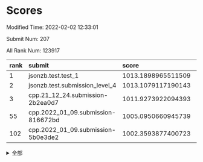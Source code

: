# Scores

Modified Time: 2022-02-02 12:33:01

Submit Num: 207

All Rank Num: 123917

| rank |               submit               |       score        |       sigma        | pk_num |
| :--- | :--------------------------------- | :----------------- | :----------------- | :----- |
| 1    | jsonzb.test.test_1                 | 1013.1898965511509 | 0.8229644677812118 | 2393   |
| 2    | jsonzb.test.submission_level_4     | 1013.1079117190143 | 0.8091290647684587 | 2394   |
| 3    | cpp.21_12_24.submission-2b2ea0d7   | 1011.9273922094393 | 0.7746617271434209 | 2397   |
| 55   | cpp.2022_01_09.submission-816672bd | 1005.0950660945739 | 0.71527690834949   | 2399   |
| 102  | cpp.2022_01_09.submission-5b0e3de2 | 1002.3593877400723 | 0.7200961850078443 | 2390   |


<details>
<summary>全部</summary>

| rank |                 submit                 |       score        |       sigma        | pk_num |
| :--- | :------------------------------------- | :----------------- | :----------------- | :----- |
| 1    | jsonzb.test.test_1                     | 1013.1898965511509 | 0.8229644677812118 | 2393   |
| 2    | jsonzb.test.submission_level_4         | 1013.1079117190143 | 0.8091290647684587 | 2394   |
| 3    | cpp.21_12_24.submission-2b2ea0d7       | 1011.9273922094393 | 0.7746617271434209 | 2397   |
| 4    | gobigger.level_3.submission_level_3_32 | 1011.590934365469  | 0.7633534148010389 | 2395   |
| 5    | gobigger.level_3.submission_level_3_17 | 1011.3076742398322 | 0.7832943347650918 | 2393   |
| 6    | gobigger.level_3.submission_level_3_5  | 1011.2362290810671 | 0.774667306734609  | 2391   |
| 7    | gobigger.level_3.submission_level_3_7  | 1011.177454618778  | 0.7652378807696592 | 2393   |
| 8    | gobigger.level_3.submission_level_3_27 | 1010.9926647297694 | 0.7631744622111021 | 2400   |
| 9    | gobigger.level_3.submission_level_3_24 | 1010.9578542385651 | 0.7601792939556472 | 2394   |
| 10   | gobigger.level_3.submission_level_3_35 | 1010.7652311230859 | 0.7684788561187337 | 2394   |
| 11   | gobigger.level_3.submission_level_3_43 | 1010.7578246244049 | 0.7999521367912147 | 2397   |
| 12   | gobigger.level_3.submission_level_3_0  | 1010.6048392592626 | 0.7761932008386271 | 2400   |
| 13   | gobigger.level_3.submission_level_3_16 | 1010.5740976996974 | 0.7701213312579067 | 2391   |
| 14   | gobigger.level_3.submission_level_3_22 | 1010.5559109971301 | 0.7774611360879715 | 2395   |
| 15   | gobigger.level_3.submission_level_3_40 | 1010.5415852457444 | 0.7603700499606642 | 2396   |
| 16   | gobigger.level_3.submission_level_3_34 | 1010.5319257358315 | 0.7765362250523069 | 2397   |
| 17   | gobigger.level_3.submission_level_3_44 | 1010.4019547956767 | 0.7593882942877753 | 2396   |
| 18   | gobigger.level_3.submission_level_3_31 | 1010.3584143626099 | 0.7583740945460301 | 2394   |
| 19   | gobigger.level_3.submission_level_3_28 | 1010.3511991892465 | 0.7593383982786691 | 2392   |
| 20   | gobigger.level_3.submission_level_3_30 | 1010.3472483461135 | 0.7736212280650168 | 2397   |
| 21   | gobigger.level_3.submission_level_3_33 | 1010.2591991681724 | 0.7587541115537043 | 2394   |
| 22   | gobigger.level_3.submission_level_3_29 | 1010.1563462064239 | 0.7476661898112961 | 2391   |
| 23   | gobigger.level_3.submission_level_3_8  | 1010.0807344607113 | 0.764380617663844  | 2396   |
| 24   | gobigger.level_3.submission_level_3_13 | 1010.0389492750296 | 0.7571453907397188 | 2393   |
| 25   | gobigger.level_3.submission_level_3_2  | 1010.0005651643262 | 0.7563114991599821 | 2392   |
| 26   | gobigger.level_3.submission_level_3_23 | 1009.953196671148  | 0.7598937173852378 | 2395   |
| 27   | gobigger.level_3.submission_level_3_39 | 1009.9241591119535 | 0.7412607274904629 | 2389   |
| 28   | gobigger.level_3.submission_level_3_3  | 1009.8572053560408 | 0.7338161069011323 | 2398   |
| 29   | gobigger.level_3.submission_level_3_19 | 1009.792376643253  | 0.7572089054256951 | 2394   |
| 30   | gobigger.level_3.submission_level_3_26 | 1009.7742321084238 | 0.7695720985266611 | 2397   |
| 31   | gobigger.level_3.submission_level_3_9  | 1009.7300303878    | 0.7829722153670662 | 2395   |
| 32   | gobigger.level_3.submission_level_3_10 | 1009.7145603865398 | 0.7595358266877528 | 2396   |
| 33   | gobigger.level_3.submission_level_3_46 | 1009.7106645620087 | 0.7663959999811406 | 2396   |
| 34   | gobigger.level_3.submission_level_3_18 | 1009.5889975009255 | 0.7490398196037031 | 2392   |
| 35   | gobigger.level_3.submission_level_3_41 | 1009.5310369185698 | 0.7477235273314156 | 2395   |
| 36   | gobigger.level_3.submission_level_3_37 | 1009.4936588809913 | 0.7531688641149992 | 2394   |
| 37   | gobigger.level_3.submission_level_3_49 | 1009.4664363413707 | 0.7531972268479336 | 2396   |
| 38   | gobigger.level_3.submission_level_3_36 | 1009.4125261838338 | 0.7520412537122886 | 2393   |
| 39   | gobigger.level_3.submission_level_3_47 | 1009.3898058885659 | 0.738882359659658  | 2395   |
| 40   | gobigger.level_3.submission_level_3_1  | 1009.3856927804379 | 0.7436074230659316 | 2395   |
| 41   | gobigger.level_3.submission_level_3_20 | 1009.3533784525221 | 0.735299452795675  | 2392   |
| 42   | gobigger.level_3.submission_level_3_14 | 1009.2653103579335 | 0.7467045332845281 | 2399   |
| 43   | gobigger.level_3.submission_level_3_15 | 1009.2028837393818 | 0.760074658428594  | 2398   |
| 44   | gobigger.level_3.submission_level_3_11 | 1009.1754942073835 | 0.7335809504959361 | 2399   |
| 45   | gobigger.level_3.submission_level_3_48 | 1009.1280421221409 | 0.7501411611581003 | 2396   |
| 46   | gobigger.level_3.submission_level_3_25 | 1009.1168955574149 | 0.7692728186852561 | 2401   |
| 47   | gobigger.level_3.submission_level_3_42 | 1009.0689983396187 | 0.7477728836042369 | 2395   |
| 48   | gobigger.level_3.submission_level_3_6  | 1008.8455380461717 | 0.7329838693991759 | 2394   |
| 49   | gobigger.level_3.submission_level_3_4  | 1008.7781006709843 | 0.7363192783030577 | 2396   |
| 50   | gobigger.level_3.submission_level_3_45 | 1008.7732343061409 | 0.7409593086907241 | 2395   |
| 51   | gobigger.level_3.submission_level_3_21 | 1008.7406311954792 | 0.743850301366864  | 2391   |
| 52   | gobigger.level_3.submission_level_3_38 | 1008.2172645828382 | 0.7487257380693639 | 2395   |
| 53   | gobigger.level_3.submission_level_3_12 | 1007.2290990479447 | 0.7366855475703278 | 2391   |
| 54   | gobigger.level_1.submission_level_1_36 | 1005.5371892617712 | 0.7210567584011903 | 2399   |
| 55   | cpp.2022_01_09.submission-816672bd     | 1005.0950660945739 | 0.71527690834949   | 2399   |
| 56   | gobigger.level_1.submission_level_1_40 | 1004.9227000049442 | 0.735061624106496  | 2388   |
| 57   | gobigger.level_1.submission_level_1_10 | 1004.8586543864332 | 0.7150532044567254 | 2385   |
| 58   | gobigger.level_1.submission_level_1_16 | 1004.8469592417223 | 0.7258530756277658 | 2394   |
| 59   | gobigger.level_1.submission_level_1_1  | 1004.4522337498294 | 0.711868602650677  | 2393   |
| 60   | gobigger.level_1.submission_level_1_5  | 1004.3135948383168 | 0.712414790627209  | 2394   |
| 61   | gobigger.level_1.submission_level_1_44 | 1004.2953733264522 | 0.7159859286748212 | 2398   |
| 62   | gobigger.level_1.submission_level_1_21 | 1004.2592485836793 | 0.7255647417440187 | 2391   |
| 63   | gobigger.level_1.submission_level_1_38 | 1004.2450768470794 | 0.7235127466834507 | 2393   |
| 64   | gobigger.level_1.submission_level_1_27 | 1004.0895518458491 | 0.7218389762684038 | 2393   |
| 65   | gobigger.level_1.submission_level_1_25 | 1004.0000781102771 | 0.7251412452559611 | 2395   |
| 66   | gobigger.level_1.submission_level_1_46 | 1003.9976718673976 | 0.71799702445637   | 2399   |
| 67   | gobigger.level_1.submission_level_1_12 | 1003.9309600039599 | 0.7239046077511203 | 2397   |
| 68   | gobigger.level_1.submission_level_1_37 | 1003.9037048705517 | 0.7270632870071904 | 2395   |
| 69   | gobigger.level_1.submission_level_1_15 | 1003.8860062404191 | 0.7175824801870647 | 2396   |
| 70   | gobigger.level_1.submission_level_1_13 | 1003.7761304955659 | 0.7235664781424015 | 2396   |
| 71   | gobigger.level_1.submission_level_1_18 | 1003.7397292067016 | 0.7155678922957728 | 2397   |
| 72   | gobigger.level_1.submission_level_1_31 | 1003.7388278991004 | 0.7230899427133306 | 2394   |
| 73   | gobigger.level_1.submission_level_1_0  | 1003.7248005323513 | 0.7143216097835952 | 2399   |
| 74   | gobigger.level_1.submission_level_1_48 | 1003.6992779373782 | 0.7165333300351332 | 2395   |
| 75   | gobigger.level_1.submission_level_1_26 | 1003.682939983852  | 0.7191801410448032 | 2392   |
| 76   | gobigger.level_1.submission_level_1_19 | 1003.6773511092019 | 0.7247352825623441 | 2393   |
| 77   | gobigger.level_1.submission_level_1_4  | 1003.6227060133156 | 0.7344364997819298 | 2395   |
| 78   | gobigger.level_1.submission_level_1_22 | 1003.6062171897605 | 0.7138672647786164 | 2397   |
| 79   | gobigger.level_1.submission_level_1_17 | 1003.56757938554   | 0.7057870567605972 | 2394   |
| 80   | gobigger.level_1.submission_level_1_42 | 1003.5536413969237 | 0.714309854467376  | 2401   |
| 81   | gobigger.level_1.submission_level_1_35 | 1003.5312656768812 | 0.7237342275084437 | 2398   |
| 82   | gobigger.level_1.submission_level_1_7  | 1003.4139334744101 | 0.721598716512371  | 2394   |
| 83   | gobigger.level_1.submission_level_1_39 | 1003.3541329734435 | 0.716433065447891  | 2399   |
| 84   | gobigger.level_1.submission_level_1_32 | 1003.3275879330938 | 0.7224423916864572 | 2391   |
| 85   | gobigger.level_1.submission_level_1_43 | 1003.2292599948049 | 0.7157797089949236 | 2392   |
| 86   | gobigger.level_1.submission_level_1_28 | 1002.9813757461735 | 0.7144334464271996 | 2391   |
| 87   | gobigger.level_1.submission_level_1_20 | 1002.9609914095126 | 0.7026826545509005 | 2395   |
| 88   | gobigger.level_1.submission_level_1_2  | 1002.921494994321  | 0.7236176663215657 | 2396   |
| 89   | gobigger.level_1.submission_level_1_49 | 1002.9162961827005 | 0.7218820870324026 | 2391   |
| 90   | gobigger.level_1.submission_level_1_14 | 1002.8972601895098 | 0.7154224153318723 | 2398   |
| 91   | gobigger.level_1.submission_level_1_29 | 1002.7953502097274 | 0.7180566214865933 | 2395   |
| 92   | gobigger.level_1.submission_level_1_41 | 1002.7805242343157 | 0.728100113855646  | 2390   |
| 93   | gobigger.level_1.submission_level_1_34 | 1002.7750481274887 | 0.7141940486096584 | 2399   |
| 94   | gobigger.level_1.submission_level_1_24 | 1002.6737498894048 | 0.7076950634071004 | 2393   |
| 95   | gobigger.level_1.submission_level_1_3  | 1002.6386702694314 | 0.7136452368026899 | 2398   |
| 96   | gobigger.level_1.submission_level_1_47 | 1002.6319137440686 | 0.7289264948936984 | 2394   |
| 97   | gobigger.level_1.submission_level_1_30 | 1002.57625345345   | 0.7084083690265519 | 2387   |
| 98   | gobigger.level_1.submission_level_1_45 | 1002.5676997619091 | 0.7152914040058995 | 2397   |
| 99   | gobigger.level_1.submission_level_1_23 | 1002.5387101664579 | 0.7179079763518279 | 2391   |
| 100  | gobigger.level_1.submission_level_1_9  | 1002.4520115815067 | 0.7173779615129721 | 2397   |
| 101  | gobigger.level_1.submission_level_1_8  | 1002.451573876657  | 0.7110931844639362 | 2393   |
| 102  | cpp.2022_01_09.submission-5b0e3de2     | 1002.3593877400723 | 0.7200961850078443 | 2390   |
| 103  | gobigger.level_1.submission_level_1_33 | 1002.0574261269236 | 0.7231886031756741 | 2401   |
| 104  | gobigger.level_1.submission_level_1_11 | 1001.7061585094525 | 0.7039971630444547 | 2394   |
| 105  | gobigger.level_1.submission_level_1_6  | 1001.6385855993656 | 0.7121221548611835 | 2399   |
| 106  | gobigger.random.submission_random_24   | 997.3456446770093  | 0.7100428350724174 | 2393   |
| 107  | gobigger.random.submission_random_40   | 996.9531006231668  | 0.7166570581553404 | 2395   |
| 108  | gobigger.random.submission_random_36   | 996.8637007148811  | 0.6982766695789159 | 2392   |
| 109  | gobigger.random.submission_random_32   | 996.8116187278456  | 0.7054548441426822 | 2389   |
| 110  | gobigger.random.submission_random_44   | 996.7470248742277  | 0.7043682281492821 | 2392   |
| 111  | gobigger.random.submission_random_23   | 996.7352727811168  | 0.7193907813933692 | 2398   |
| 112  | gobigger.random.submission_random_30   | 996.4215210696328  | 0.7245637632380362 | 2394   |
| 113  | gobigger.random.submission_random_37   | 996.3881672268242  | 0.6967808936657404 | 2399   |
| 114  | gobigger.random.submission_random_5    | 996.3860927670968  | 0.7037149495635925 | 2399   |
| 115  | gobigger.random.submission_random_46   | 996.3703342642868  | 0.71313112226027   | 2394   |
| 116  | gobigger.random.submission_random_1    | 996.3427450350455  | 0.7037179118452952 | 2392   |
| 117  | gobigger.random.submission_random_27   | 996.3056483393875  | 0.7035777520283405 | 2393   |
| 118  | gobigger.random.submission_random_12   | 996.2928117140594  | 0.7202395282020543 | 2396   |
| 119  | gobigger.random.submission_random_9    | 996.2581424279257  | 0.7056994879785118 | 2394   |
| 120  | gobigger.random.submission_random_11   | 996.2564996139229  | 0.710906202153055  | 2397   |
| 121  | gobigger.random.submission_random_15   | 996.1997644966749  | 0.7122215196921683 | 2397   |
| 122  | gobigger.random.submission_random_47   | 996.1784089637567  | 0.7012811515990988 | 2397   |
| 123  | gobigger.random.submission_random_29   | 996.1577703360709  | 0.7203555180144737 | 2393   |
| 124  | gobigger.random.submission_random_45   | 996.1334725804919  | 0.7125440021134424 | 2390   |
| 125  | gobigger.random.submission_random_4    | 996.1174473753376  | 0.7100583838340555 | 2393   |
| 126  | gobigger.random.submission_random_19   | 996.0874661462436  | 0.7093243464455703 | 2396   |
| 127  | gobigger.random.submission_random_2    | 996.0629334019802  | 0.7158466707128158 | 2394   |
| 128  | gobigger.random.submission_random_13   | 995.9252569105362  | 0.7063568336992017 | 2395   |
| 129  | gobigger.random.submission_random_49   | 995.7895827006129  | 0.7068533192595015 | 2396   |
| 130  | gobigger.random.submission_random_34   | 995.7768854750989  | 0.7163729115674435 | 2396   |
| 131  | gobigger.random.submission_random_6    | 995.7435832585787  | 0.7117576028444949 | 2398   |
| 132  | gobigger.random.submission_random_16   | 995.7028680693091  | 0.7081969218506479 | 2395   |
| 133  | gobigger.random.submission_random_28   | 995.5701365132755  | 0.6963628773695189 | 2397   |
| 134  | gobigger.random.submission_random_42   | 995.554726288387   | 0.7124771586055166 | 2398   |
| 135  | gobigger.random.submission_random_17   | 995.5082995172393  | 0.730061471260054  | 2396   |
| 136  | gobigger.random.submission_random_48   | 995.4820449477268  | 0.7086951336702845 | 2393   |
| 137  | gobigger.random.submission_random_26   | 995.4496634733747  | 0.7106304190017191 | 2394   |
| 138  | gobigger.random.submission_random_22   | 995.421231860915   | 0.7166336410295077 | 2391   |
| 139  | gobigger.random.submission_random_10   | 995.4155037660141  | 0.7020930871186104 | 2394   |
| 140  | gobigger.random.submission_random_41   | 995.3617369999216  | 0.703754711281275  | 2398   |
| 141  | gobigger.random.submission_random_21   | 995.3038343225926  | 0.7096810067588794 | 2397   |
| 142  | gobigger.random.submission_random_35   | 995.272759052307   | 0.7102089324915807 | 2392   |
| 143  | gobigger.random.submission_random_31   | 995.2529516208818  | 0.7200503583648772 | 2394   |
| 144  | gobigger.random.submission_random_39   | 995.2222307925465  | 0.7040588536057671 | 2394   |
| 145  | gobigger.random.submission_random_0    | 995.2137944096932  | 0.7253921320873769 | 2392   |
| 146  | gobigger.random.submission_random_8    | 995.2051370581182  | 0.714372852765834  | 2387   |
| 147  | gobigger.random.submission_random_18   | 995.0000591071603  | 0.719756714218482  | 2390   |
| 148  | gobigger.random.submission_random_33   | 994.9929491408509  | 0.7033053475227568 | 2393   |
| 149  | gobigger.random.submission_random_14   | 994.9238094698493  | 0.7097039037002179 | 2394   |
| 150  | gobigger.random.submission_random_20   | 994.7836526329053  | 0.7316044629837978 | 2398   |
| 151  | gobigger.random.submission_random_43   | 994.7068806591457  | 0.722516692617312  | 2394   |
| 152  | gobigger.random.submission_random_7    | 994.7045064634175  | 0.7041582742199481 | 2391   |
| 153  | gobigger.random.submission_random_25   | 994.6396676405489  | 0.7128271467929265 | 2396   |
| 154  | gobigger.random.submission_random_38   | 994.4841325259302  | 0.7041908718588356 | 2396   |
| 155  | gobigger.random.submission_random_3    | 994.4083499404012  | 0.7268488922437831 | 2397   |
| 156  | gobigger.level_2.submission_level_2_16 | 993.7927300792705  | 0.7264648117371173 | 2399   |
| 157  | gobigger.level_2.submission_level_2_40 | 993.7104074646985  | 0.7185667489890338 | 2393   |
| 158  | gobigger.level_2.submission_level_2_31 | 993.3983186097353  | 0.7309174405889954 | 2397   |
| 159  | gobigger.level_2.submission_level_2_48 | 993.3660259794751  | 0.7285276908758178 | 2390   |
| 160  | gobigger.level_2.submission_level_2_36 | 993.2811953540094  | 0.7270390381816552 | 2391   |
| 161  | gobigger.level_2.submission_level_2_23 | 993.23368870623    | 0.7336076216702666 | 2398   |
| 162  | gobigger.level_2.submission_level_2_11 | 992.9489555432439  | 0.7305703947174814 | 2395   |
| 163  | gobigger.level_2.submission_level_2_10 | 992.8434125519514  | 0.7526980190177937 | 2391   |
| 164  | gobigger.level_2.submission_level_2_20 | 992.8337074363664  | 0.7362240964370231 | 2390   |
| 165  | gobigger.level_2.submission_level_2_1  | 992.831343682717   | 0.7271989399273096 | 2394   |
| 166  | gobigger.level_2.submission_level_2_6  | 992.7907540632349  | 0.7251384190585664 | 2393   |
| 167  | gobigger.level_2.submission_level_2_27 | 992.7520182156843  | 0.7340371855570229 | 2398   |
| 168  | gobigger.level_2.submission_level_2_21 | 992.7360274764923  | 0.7347216674696889 | 2394   |
| 169  | gobigger.level_2.submission_level_2_43 | 992.6614835919299  | 0.7415377569579993 | 2396   |
| 170  | gobigger.level_2.submission_level_2_26 | 992.622226749068   | 0.7470471090930239 | 2395   |
| 171  | gobigger.level_2.submission_level_2_41 | 992.6167573398052  | 0.7319156842024561 | 2394   |
| 172  | gobigger.level_2.submission_level_2_39 | 992.5848149623093  | 0.734212816330626  | 2395   |
| 173  | gobigger.level_2.submission_level_2_4  | 992.5594798436446  | 0.7522664610864936 | 2400   |
| 174  | gobigger.level_2.submission_level_2_24 | 992.2927840168248  | 0.7374417302739624 | 2396   |
| 175  | gobigger.level_2.submission_level_2_30 | 992.2913384245594  | 0.7480488173243629 | 2395   |
| 176  | gobigger.level_2.submission_level_2_15 | 992.2907535235084  | 0.7489298228068834 | 2388   |
| 177  | gobigger.level_2.submission_level_2_12 | 992.2791774784674  | 0.7523165882357623 | 2396   |
| 178  | gobigger.level_2.submission_level_2_17 | 992.2064643626294  | 0.7348151664232884 | 2396   |
| 179  | gobigger.level_2.submission_level_2_35 | 992.1957880705355  | 0.7361556479936722 | 2397   |
| 180  | gobigger.level_2.submission_level_2_38 | 992.1768046002973  | 0.753138831381991  | 2397   |
| 181  | gobigger.level_2.submission_level_2_19 | 992.1541102856633  | 0.7262037322810092 | 2394   |
| 182  | gobigger.level_2.submission_level_2_5  | 992.081681754646   | 0.7392068276493414 | 2396   |
| 183  | gobigger.level_2.submission_level_2_9  | 992.0511300106901  | 0.7367856666552269 | 2395   |
| 184  | gobigger.level_2.submission_level_2_2  | 991.9709010606103  | 0.7562604187899064 | 2394   |
| 185  | gobigger.level_2.submission_level_2_45 | 991.9498936108406  | 0.7420876868206023 | 2394   |
| 186  | gobigger.level_2.submission_level_2_3  | 991.9428160492141  | 0.7442185600696274 | 2397   |
| 187  | gobigger.level_2.submission_level_2_34 | 991.8931092740231  | 0.7360157447623732 | 2391   |
| 188  | gobigger.level_2.submission_level_2_37 | 991.7574993462943  | 0.7309359248991729 | 2392   |
| 189  | gobigger.level_2.submission_level_2_14 | 991.728977362703   | 0.7464605553636577 | 2391   |
| 190  | gobigger.level_2.submission_level_2_8  | 991.6420893277972  | 0.7510932220631622 | 2394   |
| 191  | gobigger.level_2.submission_level_2_44 | 991.6061262974666  | 0.748648298191488  | 2393   |
| 192  | gobigger.level_2.submission_level_2_28 | 991.5786110030318  | 0.7379495971845754 | 2392   |
| 193  | gobigger.level_2.submission_level_2_25 | 991.5736356275199  | 0.7403625850095571 | 2394   |
| 194  | gobigger.level_2.submission_level_2_22 | 991.4586117220013  | 0.7386963319418205 | 2394   |
| 195  | gobigger.level_2.submission_level_2_13 | 991.4058789314714  | 0.7430885379846117 | 2394   |
| 196  | gobigger.level_2.submission_level_2_49 | 991.380881628755   | 0.7445147134724225 | 2394   |
| 197  | gobigger.level_2.submission_level_2_46 | 991.2952012701865  | 0.7432351586417777 | 2394   |
| 198  | gobigger.level_2.submission_level_2_33 | 991.2855511210554  | 0.7465917341378295 | 2394   |
| 199  | gobigger.level_2.submission_level_2_29 | 991.2366634305822  | 0.7593026520901484 | 2393   |
| 200  | gobigger.level_2.submission_level_2_42 | 991.2185846773972  | 0.7411059926222815 | 2396   |
| 201  | gobigger.level_2.submission_level_2_7  | 991.1110349927451  | 0.7638104913622766 | 2395   |
| 202  | gobigger.level_2.submission_level_2_0  | 990.7467042156766  | 0.7705534641436081 | 2393   |
| 203  | gobigger.level_2.submission_level_2_18 | 990.5076728905644  | 0.7710029376101112 | 2392   |
| 204  | gobigger.level_2.submission_level_2_32 | 990.2930290730935  | 0.7608710052663136 | 2394   |
| 205  | gobigger.level_2.submission_level_2_47 | 989.6682077532474  | 0.7748506283819923 | 2397   |
| 206  | gobigger.none.submission_none_1        | 977.3224728822443  | 1.3366289928062995 | 2391   |
| 207  | gobigger.none.submission_none_0        | 976.310153721085   | 1.453349147477148  | 2390   |

</details>